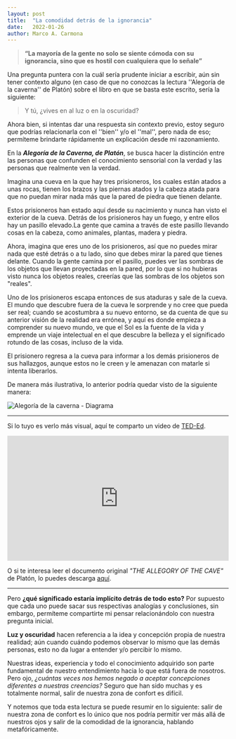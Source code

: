 ```yaml
---
layout: post
title:  "La comodidad detrás de la ignorancia"
date:   2022-01-26
author: Marco A. Carmona
---
```


> **“La mayoría de la gente no solo se siente cómoda con su ignorancia, sino que es hostil con cualquiera que lo señale”**

Una pregunta puntera con la cuál sería prudente iniciar a escribir, aún sin tener contexto alguno (en caso de que no conozcas la lectura ''Alegoría de la caverna'' de Platón) sobre el libro en que se basta este escrito, sería la siguiente:

> Y tú, ¿vives en al luz o en la oscuridad?

Ahora bien, si intentas dar una respuesta sin contexto previo, estoy seguro que podrías relacionarla con el ''bien'' y/o el ''mal'', pero nada de eso; permíteme brindarte rápidamente un explicación desde mi razonamiento.

En la ***Alegoría de la Caverna, de Platón***, se busca hacer la distinción  entre las personas que confunden el conocimiento sensorial con la verdad y las personas que realmente ven la verdad.

Imagina una cueva en la que hay tres prisioneros, los cuales están atados a unas rocas, tienen los brazos y las piernas atados y la cabeza atada para que no puedan mirar nada más que la pared de piedra que tienen delante.

Estos prisioneros han estado aquí desde su nacimiento y nunca han visto el exterior de la cueva. Detrás de los prisioneros hay un fuego, y entre ellos hay un pasillo elevado.La gente que camina a través de este pasillo llevando cosas en la cabeza, como animales, plantas, madera y piedra.

Ahora, imagina que eres uno de los prisioneros, así que no puedes mirar nada que esté detrás o a tu lado, sino que debes mirar la pared que tienes delante. Cuando la gente camina por el pasillo, puedes ver las sombras de los objetos que llevan proyectadas en la pared, por lo que si no hubieras visto nunca los objetos reales, creerías que las sombras de los objetos son "reales".

Uno de los prisioneros escapa entonces de sus ataduras y sale de la cueva. El mundo que descubre fuera de la cueva le sorprende y no cree que pueda ser real; cuando se acostumbra a su nuevo entorno, se da cuenta de que su anterior visión de la realidad era errónea, y aquí es donde empieza a comprender su nuevo mundo, ve que el Sol es la fuente de la vida y emprende un viaje intelectual en el que descubre la belleza y el significado rotundo de las cosas, incluso de la vida.

El prisionero regresa a la cueva para informar a los demás prisioneros de sus hallazgos, aunque estos no le creen y le amenazan con matarle si intenta liberarlos.

De manera más ilustrativa, lo anterior podría quedar visto de la siguiente manera:

![Alegoría de la caverna - Diagrama](/Blog/assets/images/posts/Cave.jpg)

---

Si lo tuyo es verlo más visual, aquí te comparto un video de [TED-Ed](https://www.youtube.com/teded).

<style>.embed-container { position: relative; padding-bottom: 56.25%; height: 0; overflow: hidden; max-width: 100%; } .embed-container iframe, .embed-container object, .embed-container embed { position: absolute; top: 0; left: 0; width: 100%; height: 100%; }</style><div class='embed-container'><iframe src='https://www.youtube.com/embed/1RWOpQXTltA' frameborder='0' allowfullscreen></iframe></div>

O si te interesa leer el documento original *"THE ALLEGORY OF THE CAVE"* de Platón, lo puedes descarga [aquí](/Blog/assets/docs/cave.pdf).

---

Pero **¿qué significado estaría implícito detrás de todo esto?** Por supuesto que cada uno puede sacar sus respectivas analogías y conclusiones, sin embargo, permíteme compartirte mi pensar relacionándolo con nuestra pregunta inicial.

**Luz y oscuridad** hacen referencia a la idea y concepción propia de nuestra realidad; aún cuando cuándo podemos observar lo mismo que las demás personas, esto no da lugar a entender y/o percibir lo mismo.

Nuestras ideas, experiencia y todo el conocimiento adquirido son parte fundamental de nuestro entendimiento hacia lo que está fuera de nosotros. Pero ojo, *¿cuántas veces nos hemos negado a aceptar concepciones diferentes a nuestras creencias?* Seguro que han sido muchas y es totalmente normal, salir de nuestra zona de confort es difícil.

Y notemos que toda esta lectura se puede resumir en lo siguiente: salir de nuestra zona de confort es lo único que nos podría permitir ver más allá de nuestros ojos y salir de la comodidad de la ignorancia, hablando metafóricamente.